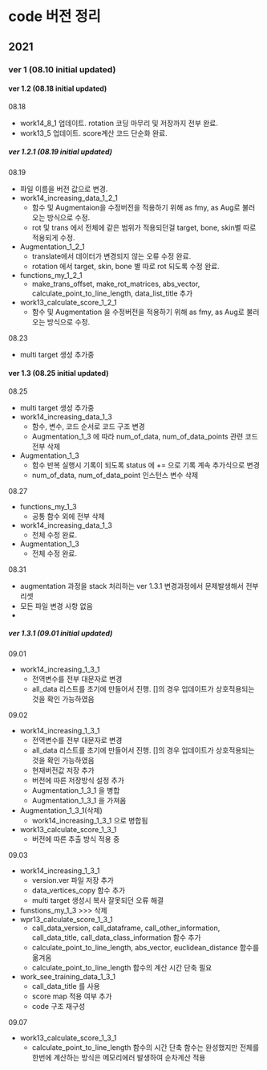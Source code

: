 # code 버전 정리
## 2021
### ver 1 (08.10 initial updated) 
#### ver 1.2 (08.18 initial updated)
08.18
- work14_8_1 업데이트. rotation 코딩 마무리 및 저장까지 전부 완료.
- work13_5 업데이트. score계산 코드 단순화 완료.
##### ver 1.2.1 (08.19 initial updated)
08.19
- 파일 이름을 버전 값으로 변경.
- work14_increasing_data_1_2_1
  - 함수 및 Augmentaion을 수정버전을 적용하기 위해 as fmy, as Aug로 불러오는 방식으로 수정.
  - rot 및 trans 에서 전체에 같은 범위가 적용되던걸 target, bone, skin별 따로 적용되게 수정.
- Augmentation_1_2_1
  - translate에서 데이터가 변경되지 않는 오류 수정 완료.
  - rotation 에서 target, skin, bone 별 따로 rot 되도록 수정 완료.
- functions_my_1_2_1
  - make_trans_offset, make_rot_matrices, abs_vector, calculate_point_to_line_length, data_list_title 추가
- work13_calculate_score_1_2_1
  - 함수 및 Augmentation 을 수정버전을 적용하기 위해 as fmy, as Aug로 불러오는 방식으로 수정.

08.23
- multi target 생성 추가중

#### ver 1.3 (08.25 initial updated)
08.25
- multi target 생성 추가중
- work14_increasing_data_1_3 
  - 함수, 변수, 코드 순서로 코드 구조 변경
  - Augmentation_1_3 에 따라 num_of_data, num_of_data_points 관련 코드 전부 삭제
- Augmentation_1_3  
  - 함수 반복 실행시 기록이 되도록 status 에 += 으로 기록 계속 추가식으로 변경
  - num_of_data, num_of_data_point 인스턴스 변수 삭제

08.27
- functions_my_1_3
  - 공통 함수 외에 전부 삭제
- work14_increasing_data_1_3 
  - 전체 수정 완료.
- Augmentation_1_3 
  - 전체 수정 완료.

08.31
- augmentation 과정을 stack 처리하는 ver 1.3.1 변경과정에서 문제발생해서 전부 리셋
- 모든 파일 변경 사항 없음
- 
##### ver 1.3.1 (09.01 initial updated)
09.01
- work14_increasing_1_3_1
  - 전역변수를 전부 대문자로 변경
  - all_data 리스트를 초기에 만들어서 진행. []의 경우 업데이트가 상호적용되는 것을 확인 가능하였음
  
09.02
- work14_increasing_1_3_1
  - 전역변수를 전부 대문자로 변경
  - all_data 리스트를 초기에 만들어서 진행. []의 경우 업데이트가 상호적용되는 것을 확인 가능하였음
  - 현재버전값 저장 추가
  - 버전에 따른 저장방식 설정 추가
  - Augmentation_1_3_1 을 병합
  - Augmentation_1_3_1 을 가져옴
- Augmentation_1_3_1(삭제)
  - work14_increasing_1_3_1 으로 병합됨
- work13_calculate_score_1_3_1
  - 버전에 따른 추출 방식 적용 중

09.03
- work14_increasing_1_3_1
  - version.ver 파일 저장 추가
  - data_vertices_copy 함수 추가 
  - multi target 생성시 복사 잘못되던 오류 해결 
- funstions_my_1_3 >>> 삭제
- wpr13_calculate_score_1_3_1
  - call_data_version, call_dataframe, call_other_information, call_data_title, call_data_class_information 함수 추가
  - calculate_point_to_line_length, abs_vector, euclidean_distance 함수를 옮겨옴
  - calculate_point_to_line_length 함수의 계산 시간 단축 필요
- work_see_training_data_1_3_1
  - call_data_title 를 사용
  - score map 적용 여부 추가
  - code 구조 재구성

09.07
- work13_calculate_score_1_3_1
  - calculate_point_to_line_length 함수의 시간 단축 함수는 완성했지만 전체를 한번에 계산하는 방식은 메모리에러 발생하여 순차계산 적용
  